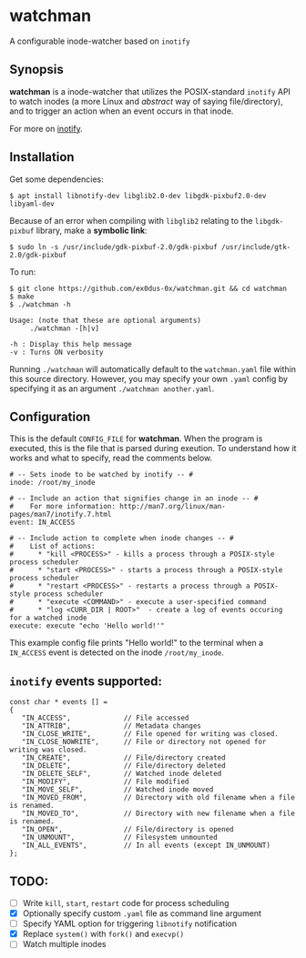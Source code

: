 # watchman

A configurable inode-watcher based on `inotify`

## Synopsis

__watchman__ is a inode-watcher that utilizes the POSIX-standard `inotify` API to watch inodes (a more Linux and _abstract_ way of saying file/directory), and to trigger an action when an event occurs in that inode.

For more on [inotify](https://linux.die.net/man/7/inotify).


## Installation

Get some dependencies:

    $ apt install libnotify-dev libglib2.0-dev libgdk-pixbuf2.0-dev libyaml-dev

Because of an error when compiling with `libglib2` relating to the `libgdk-pixbuf` library, make a __symbolic link__:

    $ sudo ln -s /usr/include/gdk-pixbuf-2.0/gdk-pixbuf /usr/include/gtk-2.0/gdk-pixbuf

To run:
    
    $ git clone https://github.com/ex0dus-0x/watchman.git && cd watchman
    $ make
    $ ./watchman -h
    
    Usage: (note that these are optional arguments)
    	 ./watchman -[h|v]

    -h : Display this help message
    -v : Turns ON verbosity

Running `./watchman` will automatically default to the `watchman.yaml` file within this source directory. However, you may specify your own `.yaml` config by specifying it as an argument `./watchman another.yaml`.


## Configuration

This is the default `CONFIG_FILE` for __watchman__. When the program is executed, this is the file that is parsed during exeution. To understand how it works and what to specify, read the comments below.

    # -- Sets inode to be watched by inotify -- #
    inode: /root/my_inode

    # -- Include an action that signifies change in an inode -- #
    #    For more information: http://man7.org/linux/man-pages/man7/inotify.7.html 
    event: IN_ACCESS

    # -- Include action to complete when inode changes -- #
    #    List of actions:                                 
    #      * "kill <PROCESS>" - kills a process through a POSIX-style process scheduler
    #      * "start <PROCESS>" - starts a process through a POSIX-style process scheduler
    #      * "restart <PROCESS>" - restarts a process through a POSIX-style process scheduler
    #      * "execute <COMMAND>" - execute a user-specified command
    #      * "log <CURR_DIR | ROOT>"  - create a log of events occuring for a watched inode
    execute: execute "echo 'Hello world!'"


This example config file prints "Hello world!" to the terminal when a `IN_ACCESS` event is detected on the inode `/root/my_inode`.

## `inotify` events supported:

    const char * events [] = 
    {
       "IN_ACCESS",             // File accessed
       "IN_ATTRIB",             // Metadata changes
       "IN_CLOSE_WRITE",        // File opened for writing was closed.
       "IN_CLOSE_NOWRITE",      // File or directory not opened for writing was closed.
       "IN_CREATE",             // File/directory created
       "IN_DELETE",             // File/directory deleted
       "IN_DELETE_SELF",        // Watched inode deleted
       "IN_MODIFY",             // File modified
       "IN_MOVE_SELF",          // Watched inode moved
       "IN_MOVED_FROM",         // Directory with old filename when a file is renamed.
       "IN_MOVED_TO",           // Directory with new filename when a file is renamed.
       "IN_OPEN",               // File/directory is opened
       "IN_UNMOUNT",            // Filesystem unmounted
       "IN_ALL_EVENTS",         // In all events (except IN_UNMOUNT)
    };

## TODO:

* [ ] Write `kill`, `start`, `restart` code for process scheduling
* [x] Optionally specify custom `.yaml` file as command line argument
* [ ] Specify YAML option for triggering `libnotify` notification
* [x] Replace `system()` with `fork()` and `execvp()`
* [ ] Watch multiple inodes